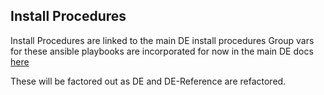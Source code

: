 ## Install Procedures
 
 
Install Procedures are linked to the main DE install procedures Group vars for these ansible playbooks are incorporated for now in the main DE docs [here](https://github.com/angrygoat/DE/blob/unc-master/ansible/docs/Install_Procedures.md)

These will be factored out as DE and DE-Reference are refactored.